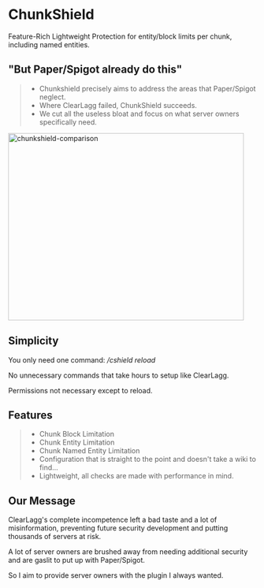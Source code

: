 # ChunkShield
Feature-Rich Lightweight Protection for entity/block limits per chunk, including named entities.

## "But Paper/Spigot already do this"
> - Chunkshield precisely aims to address the areas that Paper/Spigot neglect.
> - Where ClearLagg failed, ChunkShield succeeds.
> - We cut all the useless bloat and focus on what server owners specifically need.

<img width="478" height="380" alt="chunkshield-comparison" src="https://github.com/user-attachments/assets/fb2cccc7-e1c4-49e4-95ba-e6fe62719f88" />

## Simplicity
You only need one command: */cshield reload*

No unnecessary commands that take hours to setup like ClearLagg.

Permissions not necessary except to reload.

## Features
> - Chunk Block Limitation
> - Chunk Entity Limitation
> - Chunk Named Entity Limitation
> - Configuration that is straight to the point and doesn't take a wiki to find...
> - Lightweight, all checks are made with performance in mind.

## Our Message
ClearLagg's complete incompetence left a bad taste and a lot of misinformation, preventing future security development and putting thousands of servers at risk.

A lot of server owners are brushed away from needing additional security and are gaslit to put up with Paper/Spigot.

So I aim to provide server owners with the plugin I always wanted.
